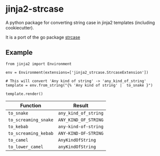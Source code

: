 # jinja2-strcase

A python package for converting string case in jinja2 templates (including cookiecutter).

It is a port of the go package [strcase](https://github.com/iancoleman/strcase)

## Example

```
from jinja2 import Environment

env = Environment(extensions=['jinja2_strcase.StrcaseExtension'])

# This will convert 'Any kind of string' -> 'any_kind_of_string'
template = env.from_string("{% 'Any kind of string' |  to_snake }")

template.render()
```

| Function                        | Result               |
|---------------------------------|----------------------|
| `to_snake`                      | `any_kind_of_string` |
| `to_screaming_snake`            | `ANY_KIND_OF_STRING` |
| `to_kebab`                      | `any-kind-of-string` |
| `to_screaming_kebab`            | `ANY-KIND-OF-STRING` |
| `to_camel`                      | `AnyKindOfString`    |
| `to_lower_camel`                | `anyKindOfString`    |
